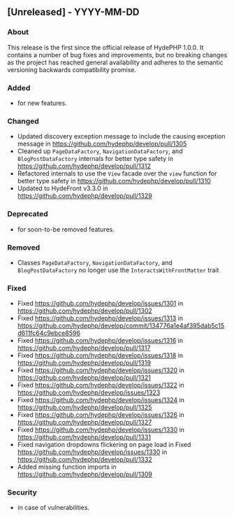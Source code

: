 ## [Unreleased] - YYYY-MM-DD

### About

This release is the first since the official release of HydePHP 1.0.0. It contains a number of bug fixes and improvements, but no breaking changes as the project has reached general availability and adheres to the semantic versioning backwards compatibility promise.

### Added
- for new features.

### Changed
- Updated discovery exception message to include the causing exception message in https://github.com/hydephp/develop/pull/1305
- Cleaned up `PageDataFactory`, `NavigationDataFactory`, and `BlogPostDataFactory` internals for better type safety in https://github.com/hydephp/develop/pull/1312
- Refactored internals to use the `View` facade over the `view` function for better type safety in https://github.com/hydephp/develop/pull/1310
- Updated to HydeFront v3.3.0 in https://github.com/hydephp/develop/pull/1329

### Deprecated
- for soon-to-be removed features.

### Removed
- Classes `PageDataFactory`, `NavigationDataFactory`, and `BlogPostDataFactory` no longer use the `InteractsWithFrontMatter` trait

### Fixed
- Fixed https://github.com/hydephp/develop/issues/1301 in https://github.com/hydephp/develop/pull/1302
- Fixed https://github.com/hydephp/develop/issues/1313 in https://github.com/hydephp/develop/commit/134776a1e4af395dab5c15d611fc64c9ebce8596
- Fixed https://github.com/hydephp/develop/issues/1316 in https://github.com/hydephp/develop/pull/1317
- Fixed https://github.com/hydephp/develop/issues/1318 in https://github.com/hydephp/develop/pull/1319
- Fixed https://github.com/hydephp/develop/issues/1320 in https://github.com/hydephp/develop/pull/1321
- Fixed https://github.com/hydephp/develop/issues/1322 in https://github.com/hydephp/develop/issues/1323
- Fixed https://github.com/hydephp/develop/issues/1324 in https://github.com/hydephp/develop/pull/1325
- Fixed https://github.com/hydephp/develop/issues/1326 in https://github.com/hydephp/develop/pull/1327
- Fixed https://github.com/hydephp/develop/issues/1330 in https://github.com/hydephp/develop/pull/1331
- Fixed navigation dropdowns flickering on page load in Fixed https://github.com/hydephp/develop/issues/1330 in https://github.com/hydephp/develop/pull/1332
- Added missing function imports in https://github.com/hydephp/develop/pull/1309

### Security
- in case of vulnerabilities.
